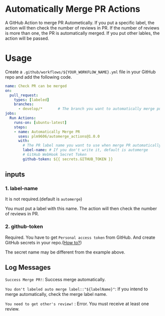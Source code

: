 # Automatically Merge PR Actions
A GitHub Action to merge PR Autometically.
If you put a specific label, the action will then check the number of reviews in PR.
If the number of reviews is more than one, the PR is automatically merged.
If you put other lables, the action will be passed.

<!-- Screenshot -->

# Usage
Create a `.github/workflows/${YOUR_WORKFLOW_NAME}.yml` file in your GitHub repo and add the following code.
```yml
name: Check PR can be merged
on: 
  pull_request:
    types: [labeled]
    branches:
      - develop/*       # The branch you want to automatically merge pull request
jobs:
  Run Actions:
    runs-on: [ubuntu-latest]
    steps:
    - name: Automatically Merge PR
      uses: plm9606/automerge_actions@1.0.0
      with:
        # The PR label name you want to use when merge PR automatically.
        label-name: # If you don't write it, default is automerge
        # GitHub WebHook Secret Token
        github-token: ${{ secrets.GITHUB_TOKEN }}
```

## inputs
### 1. label-name

  It is not required.(default is `automerge`)
  
  You must put a label with this name. The action will then check the number of reviews in PR.
  
### 2. github-token

  Required.
  You have to get `Personal access token` from GitHub. And create GitHub secrets in your repo.([How to?](https://help.github.com/en/actions/automating-your-workflow-with-github-actions/creating-and-using-encrypted-secrets))
  
  The secret name may be different from the example above.
  
  ## Log Messages
  `Success Merge PR!`: Success merge automatically.
  
  `You don't labeled auto merge label::"${labelName}"`: If you intend to merge automatically, check the merge label name.
  
  `You need to get other's review!` : Error. You must receive at least one review. 
